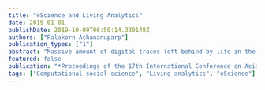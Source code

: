 ```yaml
---
title: "eScience and Living Analytics"
date: 2015-01-01
publishDate: 2019-10-09T06:50:14.330148Z
authors: ["Palakorn Achananuparp"]
publication_types: ["1"]
abstract: "Massive amount of digital traces left behind by life in the modern world have brought about the emergence of a computational social science. This presentation introduces research at Living Analytics Research Centre (LARC) where problems in consumer and social analytics are solved through the use of large-scale data, computational techniques, and closed-loop experimentation."
featured: false
publication: "*Proceedings of the 17th International Conference on Asia-Pacific Digital Libraries- ICADL '15*"
tags: ["Computational social science", "Living analytics", "eScience"]
---
```


